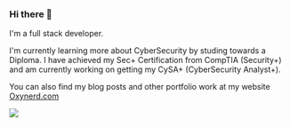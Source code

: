 ### Hi there 👋

I'm a full stack developer.

I'm currently learning more about CyberSecurity by studing towards a Diploma.
I have achieved my Sec+ Certification from CompTIA (Security+) and am currently working on getting my CySA+ (CyberSecurity Analyst+).

You can also find my blog posts and other portfolio work at my website [Oxynerd.com](https://oxynerd.com)


<img src="wave(1).svg"></img>
<img xmlns="http://www.w3.org/2000/svg" viewBox="0 0 1440 320"><path fill="#273036" fill-opacity="1" d="M0,64L7.7,106.7C15.5,149,31,235,46,272C61.9,309,77,299,93,256C108.4,213,124,139,139,106.7C154.8,75,170,85,186,117.3C201.3,149,217,203,232,229.3C247.7,256,263,256,279,240C294.2,224,310,192,325,192C340.6,192,356,224,372,234.7C387.1,245,403,235,418,213.3C433.5,192,449,160,465,144C480,128,495,128,511,128C526.5,128,542,128,557,117.3C572.9,107,588,85,604,85.3C619.4,85,635,107,650,133.3C665.8,160,681,192,697,197.3C712.3,203,728,181,743,170.7C758.7,160,774,160,790,144C805.2,128,821,96,836,117.3C851.6,139,867,213,883,202.7C898.1,192,914,96,929,80C944.5,64,960,128,975,138.7C991,149,1006,107,1022,122.7C1037.4,139,1053,213,1068,250.7C1083.9,288,1099,288,1115,282.7C1130.3,277,1146,267,1161,224C1176.8,181,1192,107,1208,64C1223.2,21,1239,11,1254,21.3C1269.7,32,1285,64,1301,69.3C1316.1,75,1332,53,1347,74.7C1362.6,96,1378,160,1394,165.3C1409,171,1425,117,1432,90.7L1440,64L1440,0L1432.3,0C1424.5,0,1409,0,1394,0C1378.1,0,1363,0,1347,0C1331.6,0,1316,0,1301,0C1285.2,0,1270,0,1254,0C1238.7,0,1223,0,1208,0C1192.3,0,1177,0,1161,0C1145.8,0,1130,0,1115,0C1099.4,0,1084,0,1068,0C1052.9,0,1037,0,1022,0C1006.5,0,991,0,975,0C960,0,945,0,929,0C913.5,0,898,0,883,0C867.1,0,852,0,836,0C820.6,0,805,0,790,0C774.2,0,759,0,743,0C727.7,0,712,0,697,0C681.3,0,666,0,650,0C634.8,0,619,0,604,0C588.4,0,573,0,557,0C541.9,0,526,0,511,0C495.5,0,480,0,465,0C449,0,434,0,418,0C402.6,0,387,0,372,0C356.1,0,341,0,325,0C309.7,0,294,0,279,0C263.2,0,248,0,232,0C216.8,0,201,0,186,0C170.3,0,155,0,139,0C123.9,0,108,0,93,0C77.4,0,62,0,46,0C31,0,15,0,8,0L0,0Z"></path></img>
<!--
**devon-the-developer/devon-the-developer** is a ✨ _special_ ✨ repository because its `README.md` (this file) appears on your GitHub profile.

Here are some ideas to get you started:

- 🔭 I’m currently working on ...
- 🌱 I’m currently learning ...
- 👯 I’m looking to collaborate on ...
- 🤔 I’m looking for help with ...
- 💬 Ask me about ...
- 📫 How to reach me: ...
- 😄 Pronouns: ...
- ⚡ Fun fact: ...
-->
